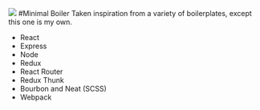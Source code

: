 <a href="https://codeclimate.com/github/eddiewang/minimal-react-boiler"><img src="https://codeclimate.com/github/eddiewang/minimal-react-boiler/badges/gpa.svg" /></a>
#Minimal Boiler
Taken inspiration from a variety of boilerplates, except this one is my own.
* React
* Express
* Node
* Redux
* React Router
* Redux Thunk
* Bourbon and Neat (SCSS)
* Webpack
